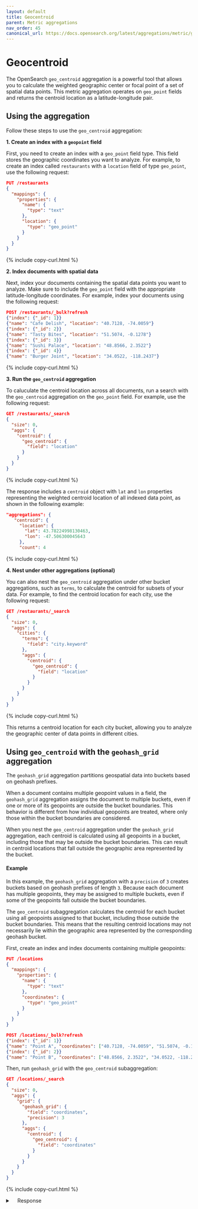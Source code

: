 ```yaml
---
layout: default
title: Geocentroid
parent: Metric aggregations
nav_order: 45
canonical_url: https://docs.opensearch.org/latest/aggregations/metric/geocentroid/
---
```


# Geocentroid

The OpenSearch `geo_centroid` aggregation is a powerful tool that allows you to calculate the weighted geographic center or focal point of a set of spatial data points. This metric aggregation operates on `geo_point` fields and returns the centroid location as a latitude-longitude pair.

## Using the aggregation

Follow these steps to use the `geo_centroid` aggregation:

**1. Create an index with a `geopoint` field**

First, you need to create an index with a `geo_point` field type. This field stores the geographic coordinates you want to analyze. For example, to create an index called `restaurants` with a `location` field of type `geo_point`, use the following request:

```json
PUT /restaurants
{
  "mappings": {
    "properties": {
      "name": {
        "type": "text"
      },
      "location": {
        "type": "geo_point"
      }
    }
  }
}
```
{% include copy-curl.html %}

**2. Index documents with spatial data**

Next, index your documents containing the spatial data points you want to analyze. Make sure to include the `geo_point` field with the appropriate latitude-longitude coordinates. For example, index your documents using the following request:

```json
POST /restaurants/_bulk?refresh
{"index": {"_id": 1}}
{"name": "Cafe Delish", "location": "40.7128, -74.0059"}
{"index": {"_id": 2}}
{"name": "Tasty Bites", "location": "51.5074, -0.1278"}
{"index": {"_id": 3}}
{"name": "Sushi Palace", "location": "48.8566, 2.3522"}
{"index": {"_id": 4}}
{"name": "Burger Joint", "location": "34.0522, -118.2437"}
```
{% include copy-curl.html %}

**3. Run the `geo_centroid` aggregation**

To caluculate the centroid location across all documents, run a search with the `geo_centroid` aggregation on the `geo_point` field. For example, use the following request:

```json
GET /restaurants/_search
{
  "size": 0,
  "aggs": {
    "centroid": {
      "geo_centroid": {
        "field": "location"
      }
    }
  }
}
```
{% include copy-curl.html %}

The response includes a `centroid` object with `lat` and `lon` properties representing the weighted centroid location of all indexed data point, as shown in the following example:

 ```json
 "aggregations": {
    "centroid": {
      "location": {
        "lat": 43.78224998130463,
        "lon": -47.506300045643
      },
      "count": 4
```
{% include copy-curl.html %}

**4. Nest under other aggregations (optional)**

You can also nest the `geo_centroid` aggregation under other bucket aggregations, such as `terms`, to calculate the centroid for subsets of your data. For example, to find the centroid location for each city, use the following request:

```json
GET /restaurants/_search
{
  "size": 0,
  "aggs": {
    "cities": {
      "terms": {
        "field": "city.keyword"
      },
      "aggs": {
        "centroid": {
          "geo_centroid": {
            "field": "location"
          }
        }
      }
    }
  }
}
```
{% include copy-curl.html %}

This returns a centroid location for each city bucket, allowing you to analyze the geographic center of data points in different cities.

## Using `geo_centroid` with the `geohash_grid` aggregation

The `geohash_grid` aggregation partitions geospatial data into buckets based on geohash prefixes. 

When a document contains multiple geopoint values in a field, the `geohash_grid` aggregation assigns the document to multiple buckets, even if one or more of its geopoints are outside the bucket boundaries. This behavior is different from how individual geopoints are treated, where only those within the bucket boundaries are considered.

When you nest the `geo_centroid` aggregation under the `geohash_grid` aggregation, each centroid is calculated using all geopoints in a bucket, including those that may be outside the bucket boundaries. This can result in centroid locations that fall outside the geographic area represented by the bucket.

#### Example 

In this example, the `geohash_grid` aggregation with a `precision` of `3` creates buckets based on geohash prefixes of length `3`. Because each document has multiple geopoints, they may be assigned to multiple buckets, even if some of the geopoints fall outside the bucket boundaries.

The `geo_centroid` subaggregation calculates the centroid for each bucket using all geopoints assigned to that bucket, including those outside the bucket boundaries. This means that the resulting centroid locations may not necessarily lie within the geographic area represented by the corresponding geohash bucket.

First, create an index and index documents containing multiple geopoints: 

```json
PUT /locations
{
  "mappings": {
    "properties": {
      "name": {
        "type": "text"
      },
      "coordinates": {
        "type": "geo_point"
      }
    }
  }
}

POST /locations/_bulk?refresh
{"index": {"_id": 1}}
{"name": "Point A", "coordinates": ["40.7128, -74.0059", "51.5074, -0.1278"]}
{"index": {"_id": 2}}
{"name": "Point B", "coordinates": ["48.8566, 2.3522", "34.0522, -118.2437"]}
```

Then, run `geohash_grid` with the `geo_centroid` subaggregation:

```json
GET /locations/_search
{
  "size": 0,
  "aggs": {
    "grid": {
      "geohash_grid": {
        "field": "coordinates",
        "precision": 3
      },
      "aggs": {
        "centroid": {
          "geo_centroid": {
            "field": "coordinates"
          }
        }
      }
    }
  }
}
```
{% include copy-curl.html %}

<details markdown="block">
  <summary>
    Response
  </summary>
  {: .text-delta}

```json
{
  "took": 26,
  "timed_out": false,
  "_shards": {
    "total": 1,
    "successful": 1,
    "skipped": 0,
    "failed": 0
  },
  "hits": {
    "total": {
      "value": 2,
      "relation": "eq"
    },
    "max_score": null,
    "hits": []
  },
  "aggregations": {
    "grid": {
      "buckets": [
        {
          "key": "u09",
          "doc_count": 1,
          "centroid": {
            "location": {
              "lat": 41.45439997315407,
              "lon": -57.945750039070845
            },
            "count": 2
          }
        },
        {
          "key": "gcp",
          "doc_count": 1,
          "centroid": {
            "location": {
              "lat": 46.11009998945519,
              "lon": -37.06685005221516
            },
            "count": 2
          }
        },
        {
          "key": "dr5",
          "doc_count": 1,
          "centroid": {
            "location": {
              "lat": 46.11009998945519,
              "lon": -37.06685005221516
            },
            "count": 2
          }
        },
        {
          "key": "9q5",
          "doc_count": 1,
          "centroid": {
            "location": {
              "lat": 41.45439997315407,
              "lon": -57.945750039070845
            },
            "count": 2
          }
        }
      ]
    }
  }
}
```
{% include copy-curl.html %}

</details>
